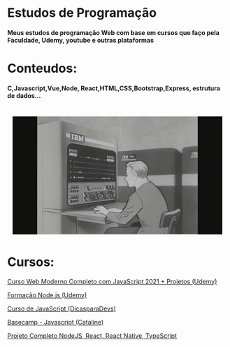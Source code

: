 # Estudos de Programação

<h4> Meus estudos de programação Web com base em cursos que faço pela Faculdade, Udemy, youtube e outras plataformas </h4>

# Conteudos: 

<h4>C,Javascript,Vue,Node, React,HTML,CSS,Bootstrap,Express, estrutura de dados...</h4>

<h1 align="center">
    <img alt="NextLevelWeek" title="#NextLevelWeek" src="./assets/ibm.gif" />
</h1>

# Cursos: 
<a href="https://www.udemy.com/course/curso-web/">Curso Web Moderno Completo com JavaScript 2021 + Projetos (Udemy)</a>

<a href="https://www.udemy.com/course/formacao-nodejs/">Formação Node.js (Udemy)</a>

<a href="https://www.youtube.com/watch?v=g08WcKOHeK0&list=PLm-VCNNTu3LnlPhqxx03kvjQd3qF6EBdz">Curso de JavaScript (DicasparaDevs)</a>

<a href="https://station.cataline.io/basecamp/javascript">Basecamp - Javascript (Cataline)</a>

<a href="https://www.udemy.com/course/dev-fullstack/">Projeto Completo NodeJS, React, React Native, TypeScript </a>
